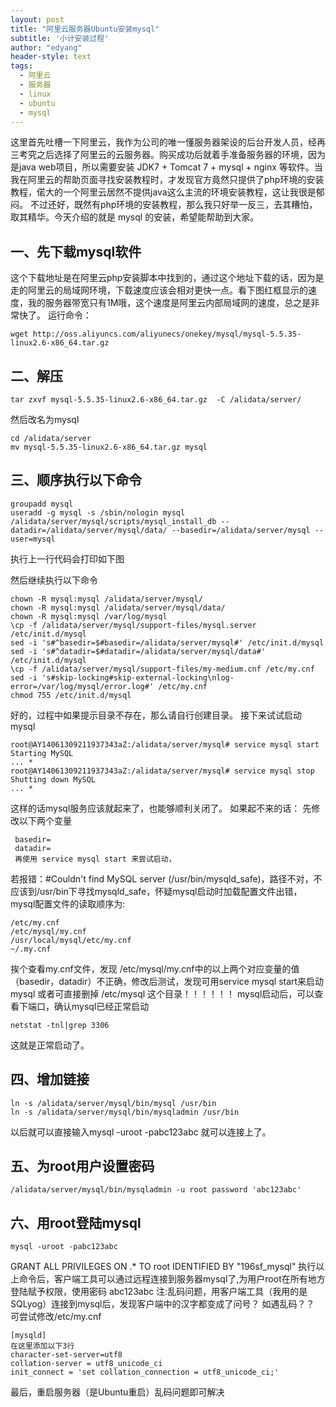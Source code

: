 ```yaml
---
layout: post
title: "阿里云服务器Ubuntu安装mysql"
subtitle: '小计安装过程'
author: "edyang"
header-style: text
tags:
  - 阿里云
  - 服务器
  - linux
  - ubuntu
  - mysql
---
```


这里首先吐槽一下阿里云，我作为公司的唯一懂服务器架设的后台开发人员，经再三考究之后选择了阿里云的云服务器。购买成功后就着手准备服务器的环境，因为是java web项目，所以需要安装 JDK7 + Tomcat 7 + mysql + nginx 等软件。当我在阿里云的帮助页面寻找安装教程时，才发现官方竟然只提供了php环境的安装教程，偌大的一个阿里云居然不提供java这么主流的环境安装教程，这让我很是郁闷。
不过还好，既然有php环境的安装教程，那么我只好举一反三，去其糟怕，取其精华。今天介绍的就是 mysql 的安装，希望能帮助到大家。
## 一、先下载mysql软件
这个下载地址是在阿里云php安装脚本中找到的，通过这个地址下载的话，因为是走的阿里云的局域网环境，下载速度应该会相对更快一点。看下图红框显示的速度，我的服务器带宽只有1M哦，这个速度是阿里云内部局域网的速度，总之是非常快了。
运行命令：

    wget http://oss.aliyuncs.com/aliyunecs/onekey/mysql/mysql-5.5.35-linux2.6-x86_64.tar.gz


## 二、解压

    tar zxvf mysql-5.5.35-linux2.6-x86_64.tar.gz  -C /alidata/server/ 

然后改名为mysql

    cd /alidata/server
    mv mysql-5.5.35-linux2.6-x86_64.tar.gz mysql 

## 三、顺序执行以下命令

    groupadd mysql
    useradd -g mysql -s /sbin/nologin mysql
    /alidata/server/mysql/scripts/mysql_install_db --datadir=/alidata/server/mysql/data/ --basedir=/alidata/server/mysql --user=mysql 

执行上一行代码会打印如下图 


然后继续执行以下命令

    chown -R mysql:mysql /alidata/server/mysql/
    chown -R mysql:mysql /alidata/server/mysql/data/
    chown -R mysql:mysql /var/log/mysql
    \cp -f /alidata/server/mysql/support-files/mysql.server /etc/init.d/mysql
    sed -i 's#^basedir=$#basedir=/alidata/server/mysql#' /etc/init.d/mysql
    sed -i 's#^datadir=$#datadir=/alidata/server/mysql/data#' /etc/init.d/mysql
    \cp -f /alidata/server/mysql/support-files/my-medium.cnf /etc/my.cnf
    sed -i 's#skip-locking#skip-external-locking\nlog-error=/var/log/mysql/error.log#' /etc/my.cnf
    chmod 755 /etc/init.d/mysql 



好的，过程中如果提示目录不存在，那么请自行创建目录。
接下来试试启动mysql

    root@AY14061309211937343aZ:/alidata/server/mysql# service mysql start
    Starting MySQL
    ... * 
    root@AY14061309211937343aZ:/alidata/server/mysql# service mysql stop
    Shutting down MySQL
    ... * 

这样的话mysql服务应该就起来了，也能够顺利关闭了。
如果起不来的话：
先修改以下两个变量  

     basedir=  
     datadir=  
     再使用 service mysql start 来尝试启动，

若报错：#Couldn't find MySQL server (/usr/bin/mysqld_safe)，路径不对，不应该到/usr/bin下寻找mysqld_safe，怀疑mysql启动时加载配置文件出错，mysql配置文件的读取顺序为: 

    /etc/my.cnf 
    /etc/mysql/my.cnf 
    /usr/local/mysql/etc/my.cnf 
    ~/.my.cnf  
挨个查看my.cnf文件，发现 /etc/mysql/my.cnf中的以上两个对应变量的值（basedir，datadir）不正确，修改后测试，发现可用service mysql start来启动mysql
或者可直接删掉   /etc/mysql  这个目录！！！！！！
mysql启动后，可以查看下端口，确认mysql已经正常启动

    netstat -tnl|grep 3306


这就是正常启动了。
## 四、增加链接
    ln -s /alidata/server/mysql/bin/mysql /usr/bin
    ln -s /alidata/server/mysql/bin/mysqladmin /usr/bin
以后就可以直接输入mysql -uroot -pabc123abc 就可以连接上了。
## 五、为root用户设置密码
    /alidata/server/mysql/bin/mysqladmin -u root password 'abc123abc'
## 六、用root登陆mysql
    mysql -uroot -pabc123abc

GRANT ALL PRIVILEGES ON .* TO root IDENTIFIED BY "196sf_mysql"
执行以上命令后，客户端工具可以通过远程连接到服务器mysql了,为用户root在所有地方登陆赋予权限，使用密码 abc123abc
注:乱码问题，用客户端工具（我用的是SQLyog）连接到mysql后，发现客户端中的汉字都变成了问号？
如遇乱码？？
可尝试修改/etc/my.cnf

    [mysqld]
    在这里添加以下3行
    character-set-server=utf8
    collation-server = utf8_unicode_ci
    init_connect = 'set collation_connection = utf8_unicode_ci;' 
最后，重启服务器（是Ubuntu重启）乱码问题即可解决